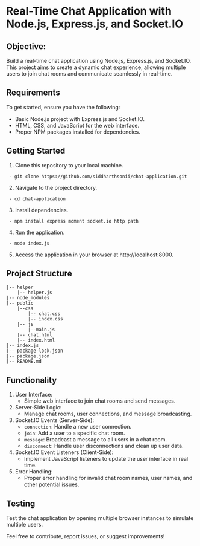 # Real-Time Chat Application with Node.js, Express.js, and Socket.IO

## **Objective:**

Build a real-time chat application using Node.js, Express.js, and Socket.IO. This project aims to create a dynamic chat experience, allowing multiple users to join chat rooms and communicate seamlessly in real-time.

## **Requirements**

To get started, ensure you have the following:

  - Basic Node.js project with Express.js and Socket.IO.
  - HTML, CSS, and JavaScript for the web interface.
  - Proper NPM packages installed for dependencies.

## **Getting Started**

   1. Clone this repository to your local machine.

     - git clone https://github.com/siddharthsonii/chat-application.git

   2. Navigate to the project directory.
      
     - cd chat-application

   3. Install dependencies.
      
     - npm install express moment socket.io http path

   4. Run the application.
      
     - node index.js

   5. Access the application in your browser at http://localhost:8000.

## **Project Structure**

    |-- helper
        |-- helper.js
    |-- node_modules
    |-- public
        |--css
            |-- chat.css
            |-- index.css
        |-- js
            |--main.js
        |-- chat.html
        |-- index.html
    |-- index.js
    |-- package-lock.json
    |-- package.json
    |-- README.md


## **Functionality**

  1. User Interface:
     - Simple web interface to join chat rooms and send messages.
  2. Server-Side Logic:
     - Manage chat rooms, user connections, and message broadcasting.
  3. Socket.IO Events (Server-Side):
     - `connection`: Handle a new user connection.
     - `join`: Add a user to a specific chat room.
     - `message`: Broadcast a message to all users in a chat room.
     - `disconnect`: Handle user disconnections and clean up user data.
  4. Socket.IO Event Listeners (Client-Side):
     - Implement JavaScript listeners to update the user interface in real time.
  5. Error Handling:
     - Proper error handling for invalid chat room names, user names, and other potential issues.

## **Testing**

   Test the chat application by opening multiple browser instances to simulate multiple users.

Feel free to contribute, report issues, or suggest improvements!
